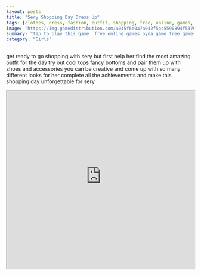 ```yaml
---
layout: posts
title: "Sery Shopping Day Dress Up"
tags: [clothes, dress, fashion, outfit, shopping, free, online, games, oyna, game, free, games, play, play, games]
image: "https://img.gamedistribution.com/a045f6e0a7a042f5bc5590894f537016.jpg"
summary: "tap to play this game  free online games oyna game free games play play games"
category: "Girls"
---
```


get ready to go shopping with sery but first help her find the most amazing outfit for the day try out cool tops fancy bottoms and pair them up with shoes and accessories you can be creative and come up with so many different looks for her complete all the achievements and make this shopping day unforgettable for sery

<iframe width="100%" height="480px;" src="https://html5.gamedistribution.com/a045f6e0a7a042f5bc5590894f537016/"></iframe>